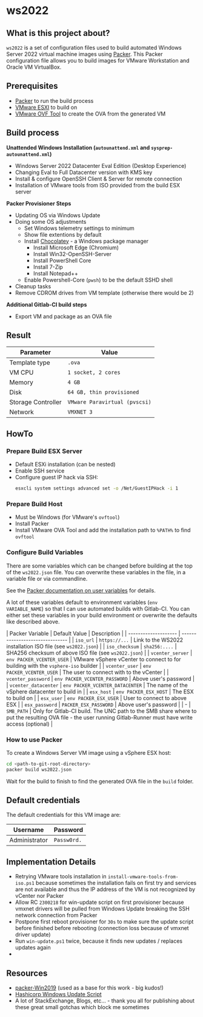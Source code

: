 # ws2022

## What is this project about?

`ws2022` is a set of configuration files used to build automated Windows Server 2022 virtual machine images using [Packer](https://www.packer.io/).
This Packer configuration file allows you to build images for VMware Workstation and Oracle VM VirtualBox.

## Prerequisites

* [Packer](https://www.packer.io/downloads.html) to run the build process
* [VMware ESXI](https://www.vmware.com/de/products/esxi-and-esx.html) to build on
* [VMware OVF Tool](https://www.vmware.com/support/developer/ovf/) to create the OVA from the generated VM

## Build process

**Unattended Windows Installation (`autounattend.xml` and `sysprep-autounattend.xml`)**
  * Windows Server 2022 Datacenter Eval Edition (Desktop Experience)
  * Changing Eval to Full Datacenter version with KMS key
  * Install & configure OpenSSH Client & Server for remote connection  
  * Installation of VMware tools from ISO provided from the build ESX server

**Packer Provisioner Steps**
* Updating OS via Windows Update
* Doing some OS adjustments
  * Set Windows telemetry settings to minimum
  * Show file extentions by default
  * Install [Chocolatey](https://chocolatey.org/) - a Windows package manager
    * Install Microsoft Edge (Chromium)
    * Install Win32-OpenSSH-Server
    * Install PowerShell Core
    * Install 7-Zip
    * Install Notepad++    
  * Enable Powershell-Core (`pwsh`) to be the default SSHD shell
* Cleanup tasks
* Remove CDROM drives from VM template (otherwise there would be 2)

**Additional Gitlab-CI build steps**
* Export VM and package as an OVA file

## Result

| Parameter          | Value                         |
| ------------------ | ----------------------------- |
| Template type      | `.ova`                        |
| VM CPU             | `1 socket, 2 cores`           |
| Memory             | `4 GB`                        |
| Disk               | `64 GB, thin provisioned`     |
| Storage Controller | `VMware Paravirtual (pvscsi)` |
| Network            | `VMXNET 3`                    |

## HowTo

### Prepare Build ESX Server

* Default ESXi installation (can be nested)
* Enable SSH service
* Configure guest IP hack via SSH: 
  ```sh
  esxcli system settings advanced set -o /Net/GuestIPHack -i 1
  ```

### Prepare Build Host

* Must be Windows (for VMware's `ovftool`)
* Install Packer
* Install VMware OVA Tool and add the installation path to `%PATH%` to find `ovftool`

### Configure Build Variables

There are some variables which can be changed before building at the top of the `ws2022.json` file.
You can overwrite these variables in the file, in a variable file or via commandline.

See the [Packer documentation on user variables](https://www.packer.io/docs/templates/user-variables.html) for details.

A lot of these variables default to environment variables (`env VARIABLE_NAME`) so that I can use automated builds with Gitlab-CI.
You can either set these variables in your build environment or overwrite the defaults like described above.

| Packer Variable      | Default Value                   | Description                                                                                                                                                    |
| -------------------- | ------------------------------- |
| `iso_url`            | `https://...`                   | Link to the WS2022 installation ISO file (see `ws2022.json`)                                                                                                   |
| `iso_checksum`       | `sha256:....`                   | SHA256 checksum of above ISO file (see `ws2022.json`)                                                                                                          |
| `vcenter_server`     | `env PACKER_VCENTER_USER`       | VMware vSphere vCenter to connect to for building with the `vsphere-iso` builder                                                                               |
| `vcenter_user`       | `env PACKER_VCENTER_USER`       | The user to connect with to the vCenter                                                                                                                        |
| `vcenter_password`   | `env PACKER_VCENTER_PASSWORD`   | Above user's password                                                                                                                                          |
| `vcenter_datacenter` | `env PACKER_VCENTER_DATACENTER` | The name of the vSphere datacenter to build in                                                                                                                 |
| `esx_host`           | `env PACKER_ESX_HOST`           | The ESX to build on                                                                                                                                            |
| `esx_user`           | `env PACKER_ESX_USER`           | User to connect to above ESX                                                                                                                                   |
| `esx_password`       | `PACKER_ESX_PASSWORD`           | Above user's password                                                                                                                                          |
| -                    | `SMB_PATH`                      | Only for Gitlab-CI build. The UNC path to the SMB share where to put the resulting OVA file - the user running Gitlab-Runner must have write access (optional) |

### How to use Packer

To create a Windows Server VM image using a vSphere ESX host:

```sh
cd <path-to-git-root-directory>
packer build ws2022.json
```

Wait for the build to finish to find the generated OVA file in the `build` folder.

## Default credentials

The default credentials for this VM image are:

| Username      | Password    |
| ------------- | ----------- |
| Administrator | `Passw0rd.` |

## Implementation Details

- Retrying VMware tools installation in `install-vmware-tools-from-iso.ps1` because sometimes the installation fails on first try and services are not available and thus the IP address of the VM is not recognized by vCenter nor Packer
- Allow RC `2300218` for win-update script on first provisioner because vmxnet drivers will be pulled from Windows Update breaking the SSH network connection from Packer
- Postpone first reboot provisioner for `30s` to make sure the update script before finished before rebooting (connection loss because of vmxnet driver update)
- Run `win-update.ps1` twice, because it finds new updates / replaces updates again
- 

## Resources

- [packer-Win2019](https://github.com/eaksel/packer-Win2019) (used as a base for this work - big kudos!)
- [Hashicorp Windows Update Script](https://github.com/hashicorp/best-practices/blob/master/packer/scripts/windows/install_windows_updates.ps1)
- A lot of StackExchange, Blogs, etc... - thank you all for publishing about these great small gotchas which block me sometimes